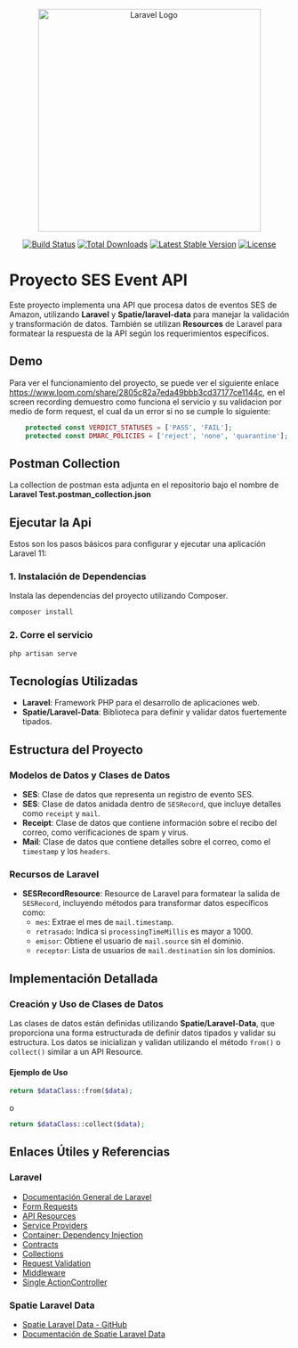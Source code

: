 <p align="center"><a href="https://laravel.com" target="_blank"><img src="https://raw.githubusercontent.com/laravel/art/master/logo-lockup/5%20SVG/2%20CMYK/1%20Full%20Color/laravel-logolockup-cmyk-red.svg" width="400" alt="Laravel Logo"></a></p>

<p align="center">
<a href="https://github.com/laravel/framework/actions"><img src="https://github.com/laravel/framework/workflows/tests/badge.svg" alt="Build Status"></a>
<a href="https://packagist.org/packages/laravel/framework"><img src="https://img.shields.io/packagist/dt/laravel/framework" alt="Total Downloads"></a>
<a href="https://packagist.org/packages/laravel/framework"><img src="https://img.shields.io/packagist/v/laravel/framework" alt="Latest Stable Version"></a>
<a href="https://packagist.org/packages/laravel/framework"><img src="https://img.shields.io/packagist/l/laravel/framework" alt="License"></a>
</p>

# Proyecto SES Event API
Este proyecto implementa una API que procesa datos de eventos SES de Amazon, utilizando **Laravel** y **Spatie/laravel-data** para manejar la validación y transformación de datos. También se utilizan **Resources** de Laravel para formatear la respuesta de la API según los requerimientos específicos.

## Demo
Para ver el funcionamiento del proyecto, se puede ver el siguiente enlace https://www.loom.com/share/2805c82a7eda49bbb3cd37177ce1144c, en el screen recording demuestro como funciona el servicio y su validacion por medio de form request, el cual da un error si no se cumple lo siguiente:
```php
    protected const VERDICT_STATUSES = ['PASS', 'FAIL'];
    protected const DMARC_POLICIES = ['reject', 'none', 'quarantine'];
```

## Postman Collection
La collection de postman esta adjunta en el repositorio bajo el nombre de **Laravel Test.postman_collection.json**

## Ejecutar la Api

Estos son los pasos básicos para configurar y ejecutar una aplicación Laravel 11:

### 1. Instalación de Dependencias

Instala las dependencias del proyecto utilizando Composer.

```bash
composer install
```

### 2. Corre el servicio
```bash
php artisan serve
```

## Tecnologías Utilizadas

- **Laravel**: Framework PHP para el desarrollo de aplicaciones web.
- **Spatie/Laravel-Data**: Biblioteca para definir y validar datos fuertemente tipados.

## Estructura del Proyecto

### Modelos de Datos y Clases de Datos

- **SES**: Clase de datos que representa un registro de evento SES.
- **SES**: Clase de datos anidada dentro de `SESRecord`, que incluye detalles como `receipt` y `mail`.
- **Receipt**: Clase de datos que contiene información sobre el recibo del correo, como verificaciones de spam y virus.
- **Mail**: Clase de datos que contiene detalles sobre el correo, como el `timestamp` y los `headers`.

### Recursos de Laravel

- **SESRecordResource**: Resource de Laravel para formatear la salida de `SESRecord`, incluyendo métodos para transformar datos específicos como:
  - `mes`: Extrae el mes de `mail.timestamp`.
  - `retrasado`: Indica si `processingTimeMillis` es mayor a 1000.
  - `emisor`: Obtiene el usuario de `mail.source` sin el dominio.
  - `receptor`: Lista de usuarios de `mail.destination` sin los dominios.

## Implementación Detallada

### Creación y Uso de Clases de Datos

Las clases de datos están definidas utilizando **Spatie/Laravel-Data**, que proporciona una forma estructurada de definir datos tipados y validar su estructura. Los datos se inicializan y validan utilizando el método `from()` o `collect()` similar a un API Resource.

#### Ejemplo de Uso
```php
return $dataClass::from($data);
```
o
```php
return $dataClass::collect($data);
```

## Enlaces Útiles y Referencias

### Laravel

- [Documentación General de Laravel](https://laravel.com/docs)
- [Form Requests](https://laravel.com/docs/11.x/validation#form-request-validation)
- [API Resources](https://laravel.com/docs/11.x/eloquent-resources)
- [Service Providers](https://laravel.com/docs/11.x/providers)
- [Container: Dependency Injection](https://laravel.com/docs/11.x/container#dependency-injection)
- [Contracts](https://laravel.com/docs/11.x/contracts)
- [Collections](https://laravel.com/docs/11.x/collections)
- [Request Validation](https://laravel.com/docs/11.x/validation)
- [Middleware](https://laravel.com/docs/11.x/middleware)
- [Single ActionController](https://laravel.com/docs/11.x/controllers#single-action-controllers)

### Spatie Laravel Data

- [Spatie Laravel Data - GitHub](https://github.com/spatie/laravel-data)
- [Documentación de Spatie Laravel Data](https://spatie.be/docs/laravel-data/v1/introduction)
